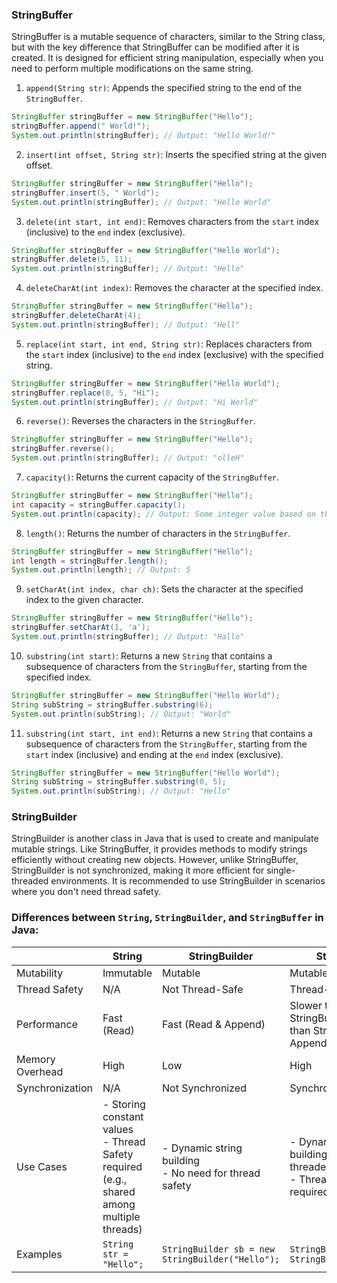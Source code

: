 ### StringBuffer
StringBuffer is a mutable sequence of characters, similar to the String class, but with the key difference that StringBuffer can be modified after it is created. It is designed for efficient string manipulation, especially when you need to perform multiple modifications on the same string. 

1. `append(String str)`: Appends the specified string to the end of the `StringBuffer`.

```java
StringBuffer stringBuffer = new StringBuffer("Hello");
stringBuffer.append(" World!");
System.out.println(stringBuffer); // Output: "Hello World!"
```

2. `insert(int offset, String str)`: Inserts the specified string at the given offset.

```java
StringBuffer stringBuffer = new StringBuffer("Hello");
stringBuffer.insert(5, " World");
System.out.println(stringBuffer); // Output: "Hello World"
```

3. `delete(int start, int end)`: Removes characters from the `start` index (inclusive) to the `end` index (exclusive).

```java
StringBuffer stringBuffer = new StringBuffer("Hello World");
stringBuffer.delete(5, 11);
System.out.println(stringBuffer); // Output: "Hello"
```

4. `deleteCharAt(int index)`: Removes the character at the specified index.

```java
StringBuffer stringBuffer = new StringBuffer("Hello");
stringBuffer.deleteCharAt(4);
System.out.println(stringBuffer); // Output: "Hell"
```

5. `replace(int start, int end, String str)`: Replaces characters from the `start` index (inclusive) to the `end` index (exclusive) with the specified string.

```java
StringBuffer stringBuffer = new StringBuffer("Hello World");
stringBuffer.replace(0, 5, "Hi");
System.out.println(stringBuffer); // Output: "Hi World"
```

6. `reverse()`: Reverses the characters in the `StringBuffer`.

```java
StringBuffer stringBuffer = new StringBuffer("Hello");
stringBuffer.reverse();
System.out.println(stringBuffer); // Output: "olleH"
```

7. `capacity()`: Returns the current capacity of the `StringBuffer`.

```java
StringBuffer stringBuffer = new StringBuffer("Hello");
int capacity = stringBuffer.capacity();
System.out.println(capacity); // Output: Some integer value based on the implementation
```

8. `length()`: Returns the number of characters in the `StringBuffer`.

```java
StringBuffer stringBuffer = new StringBuffer("Hello");
int length = stringBuffer.length();
System.out.println(length); // Output: 5
```

9. `setCharAt(int index, char ch)`: Sets the character at the specified index to the given character.

```java
StringBuffer stringBuffer = new StringBuffer("Hello");
stringBuffer.setCharAt(1, 'a');
System.out.println(stringBuffer); // Output: "Hallo"
```

10. `substring(int start)`: Returns a new `String` that contains a subsequence of characters from the `StringBuffer`, starting from the specified index.

```java
StringBuffer stringBuffer = new StringBuffer("Hello World");
String subString = stringBuffer.substring(6);
System.out.println(subString); // Output: "World"
```

11. `substring(int start, int end)`: Returns a new `String` that contains a subsequence of characters from the `StringBuffer`, starting from the `start` index (inclusive) and ending at the `end` index (exclusive).

```java
StringBuffer stringBuffer = new StringBuffer("Hello World");
String subString = stringBuffer.substring(0, 5);
System.out.println(subString); // Output: "Hello"
```


### StringBuilder

StringBuilder is another class in Java that is used to create and manipulate mutable strings. Like StringBuffer, it provides methods to modify strings efficiently without creating new objects. However, unlike StringBuffer, StringBuilder is not synchronized, making it more efficient for single-threaded environments. It is recommended to use StringBuilder in scenarios where you don't need thread safety.

### Differences between `String`, `StringBuilder`, and `StringBuffer` in Java:

|                 | String          | StringBuilder          | StringBuffer           |
|-----------------|-----------------|------------------------|------------------------|
| Mutability      | Immutable       | Mutable                | Mutable                |
| Thread Safety   | N/A             | Not Thread-Safe        | Thread-Safe            |
| Performance     | Fast (Read)     | Fast (Read & Append)   | Slower than StringBuilder but faster than String (Read & Append) |
| Memory Overhead | High            | Low                    | High                   |
| Synchronization | N/A             | Not Synchronized       | Synchronized           |
| Use Cases       | - Storing constant values<br>- Thread Safety required (e.g., shared among multiple threads) | - Dynamic string building<br>- No need for thread safety | - Dynamic string building in multi-threaded environments<br>- Thread safety required |
| Examples        | ```String str = "Hello";``` | ```StringBuilder sb = new StringBuilder("Hello");``` | ```StringBuffer sb = new StringBuffer("Hello");``` |


